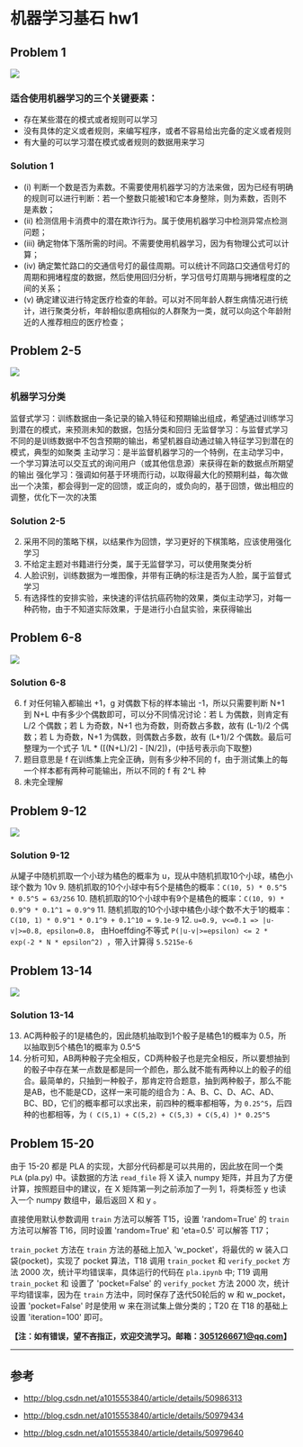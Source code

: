 ﻿# 机器学习基石 hw1

## Problem 1
![][1]

### 适合使用机器学习的三个关键要素：
- 存在某些潜在的模式或者规则可以学习
- 没有具体的定义或者规则，来编写程序，或者不容易给出完备的定义或者规则
- 有大量的可以学习潜在模式或者规则的数据用来学习

### Solution 1
- (i) 判断一个数是否为素数。不需要使用机器学习的方法来做，因为已经有明确的规则可以进行判断：若一个整数只能被1和它本身整除，则为素数，否则不是素数；
- (ii) 检测信用卡消费中的潜在欺诈行为。属于使用机器学习中检测异常点检测问题；
- (iii) 确定物体下落所需的时间。不需要使用机器学习，因为有物理公式可以计算；
- (iv) 确定繁忙路口的交通信号灯的最佳周期。可以统计不同路口交通信号灯的周期和拥堵程度的数据，然后使用回归分析，学习信号灯周期与拥堵程度的之间的关系；
- (v) 确定建议进行特定医疗检查的年龄。可以对不同年龄人群生病情况进行统计，进行聚类分析，年龄相似患病相似的人群聚为一类，就可以向这个年龄附近的人推荐相应的医疗检查；

## Problem 2-5

![][2]

### 机器学习分类
监督式学习：训练数据由一条记录的输入特征和预期输出组成，希望通过训练学习到潜在的模式，来预测未知的数据，包括分类和回归
无监督学习：与监督式学习不同的是训练数据中不包含预期的输出，希望机器自动通过输入特征学习到潜在的模式，典型的如聚类
主动学习：是半监督机器学习的一个特例，在主动学习中，一个学习算法可以交互式的询问用户（或其他信息源）来获得在新的数据点所期望的输出
强化学习：强调如何基于环境而行动，以取得最大化的预期利益，每次做出一个决策，都会得到一定的回馈，或正向的，或负向的，基于回馈，做出相应的调整，优化下一次的决策

### Solution 2-5
2. 采用不同的策略下棋，以结果作为回馈，学习更好的下棋策略，应该使用强化学习
3. 不给定主题对书籍进行分类，属于无监督学习，可以使用聚类分析
4. 人脸识别，训练数据为一堆图像，并带有正确的标注是否为人脸，属于监督式学习
5. 有选择性的安排实验，来快速的评估抗癌药物的效果，类似主动学习，对每一种药物，由于不知道实际效果，于是进行小白鼠实验，来获得输出

## Problem 6-8
![][3]

### Solution 6-8
6. f 对任何输入都输出 +1，g 对偶数下标的样本输出 -1，所以只需要判断 N+1 到 N+L 中有多少个偶数即可，可以分不同情况讨论：若 L 为偶数，则肯定有 L/2 个偶数；若 L 为奇数，N+1 也为奇数，则奇数占多数，故有 (L-1)/2 个偶数；若 L 为奇数，N+1 为偶数，则偶数占多数，故有 (L+1)/2 个偶数。最后可整理为一个式子 1/L * ([(N+L)/2] - [N/2])，(中括号表示向下取整)
7. 题目意思是 f 在训练集上完全正确，则有多少种不同的 f，由于测试集上的每一个样本都有两种可能输出，所以不同的 f 有 2^L 种
8. 未完全理解

## Problem 9-12
![][4]

### Solution 9-12
从罐子中随机抓取一个小球为橘色的概率为 u，现从中随机抓取10个小球，橘色小球个数为 10v
9. 随机抓取的10个小球中有5个是橘色的概率：`C(10, 5) * 0.5^5 * 0.5^5 = 63/256`
10. 随机抓取的10个小球中有9个是橘色的概率：`C(10, 9) * 0.9^9 * 0.1^1 = 0.9^9`
11. 随机抓取的10个小球中橘色小球个数不大于1的概率：`C(10, 1) * 0.9^1 * 0.1^9 + 0.1^10 = 9.1e-9`
12. `u=0.9, v<=0.1 => |u-v|>=0.8, epsilon=0.8`， 由Hoeffding不等式 `P(|u-v|>=epsilon) <= 2 * exp(-2 * N * epsilon^2) `，带入计算得 `5.5215e-6`

## Problem 13-14
![][5]

### Solution 13-14
13. AC两种骰子的1是橘色的，因此随机抽取到1个骰子是橘色1的概率为 0.5，所以抽取到5个橘色1的概率为 0.5^5
14. 分析可知，AB两种骰子完全相反，CD两种骰子也是完全相反，所以要想抽到的骰子中存在某一点数是都是同一个颜色，那么就不能有两种以上的骰子的组合。最简单的，只抽到一种骰子，那肯定符合题意，抽到两种骰子，那么不能是AB，也不能是CD，这样一来可能的组合为：A、B、C、D、AC、AD、BC、BD，它们的概率都可以求出来，前四种的概率都相等，为 `0.25^5`，后四种的也都相等，为 `( C(5,1) + C(5,2) + C(5,3) + C(5,4) )* 0.25^5`

## Problem 15-20
由于 15-20 都是 PLA 的实现，大部分代码都是可以共用的，因此放在同一个类 `PLA` (pla.py) 中。读数据的方法 `read_file` 将 X 读入 numpy 矩阵，并且为了方便计算，按照题目中的建议，在 X 矩阵第一列之前添加了一列 1，将类标签 y 也读入一个 numpy 数组中，最后返回 X 和 y 。

直接使用默认参数调用 `train` 方法可以解答 T15，设置 'random=True' 的 `train` 方法可以解答 T16，同时设置 'random=True' 和 'eta=0.5' 可以解答 T17；

`train_pocket` 方法在 `train` 方法的基础上加入 'w_pocket'，将最优的 w 装入口袋(pocket)，实现了 pocket 算法，T18 调用 `train_pocket` 和 `verify_pocket` 方法 2000 次，统计平均错误率，具体运行的代码在 `pla.ipynb` 中; T19 调用 `train_pocket` 和 设置了 'pocket=False' 的 `verify_pocket` 方法 2000 次，统计平均错误率，因为在 `train` 方法中，同时保存了迭代50轮后的 w 和 w_pocket，设置 'pocket=False' 时是使用 w 来在测试集上做分类的；T20 在 T18 的基础上设置 'iteration=100' 即可。


**【注：如有错误，望不吝指正，欢迎交流学习。邮箱：3051266671@qq.com】**

---

## 参考
- http://blog.csdn.net/a1015553840/article/details/50986313
- http://blog.csdn.net/a1015553840/article/details/50979434
- http://blog.csdn.net/a1015553840/article/details/50979640

  [1]: https://github.com/huxy29/learning-machine-learning/blob/master/machine-learning-foundations/hw1/screenshot/1.png
  [2]: https://github.com/huxy29/learning-machine-learning/blob/master/machine-learning-foundations/hw1/screenshot/2-5.png
  [3]: https://github.com/huxy29/learning-machine-learning/blob/master/machine-learning-foundations/hw1/screenshot/6-8.png
  [4]: https://github.com/huxy29/learning-machine-learning/blob/master/machine-learning-foundations/hw1/screenshot/9-12.png
  [5]: https://github.com/huxy29/learning-machine-learning/blob/master/machine-learning-foundations/hw1/screenshot/13-14.png

